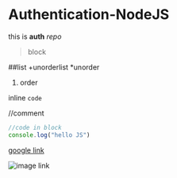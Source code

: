 # Authentication-NodeJS
 this is **auth** *repo*

>block

##list
+unorderlist
*unorder

1. order

inline `code`

//comment
```js
//code in block
console.log("hello JS")
```

[google link](google.com)

![image link](https://encrypted-tbn0.gstatic.com/images?q=tbn:ANd9GcR8UaO8zvh5DjMIZ3C-jUQyIdtnCH9VUBvPRCZIbf60YQ&s)
